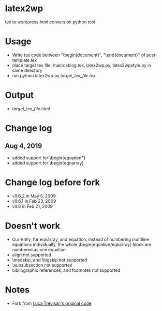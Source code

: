 # latex2wp
tex to wordpress html conversion python tool

# Usage
- Write tex code between "\begin{document}", "\end{document}" of post-template.tex
- place target tex file, macrosblog.tex, latex2wp.py, latex2wpstyle.py in same directory
- run python latex2wp.py *target_tex_file.tex*

# Output
- *target_tex_file.html*

# Change log
## Aug 4, 2019
- added support for \begin{equation\*}
- added support for \begin{eqnarray}

# Change log before fork
- v0.6.2 in May  6, 2009
- v0.6.1 in Feb 23, 2009
- v0.6   in Feb 21, 2009

# Doesn't work
- Currently, for eqnarray, and equation, instead of numbering multiline equations individually,
the whole \begin{equation/eqnarray} block are numbered as one equation
- align not supported
- \medskip, and \bigskip not supported
- \subsubsection not supported
- bibliographic references, and footnotes not supported

# Notes
- Fork from [Luca Trevisan's original code](https://lucatrevisan.wordpress.com/latex-to-wordpress/)
